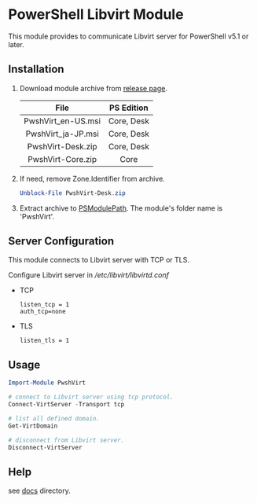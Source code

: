 ﻿# PowerShell Libvirt Module

This module provides to communicate Libvirt server for PowerShell v5.1 or later.

## Installation

1. Download module archive from [release page](https://github.com/9506hqwy/pwsh-virt/releases).

   | File | PS Edition |
   | :--: | :--------: |
   | PwshVirt_en-US.msi | Core, Desk |
   | PwshVirt_ja-JP.msi | Core, Desk |
   | PwshVirt-Desk.zip  | Core, Desk |
   | PwshVirt-Core.zip  | Core |

2. If need, remove Zone.Identifier from archive.
   ```powershell
   Unblock-File PwshVirt-Desk.zip
   ```

3. Extract archive to [PSModulePath](https://learn.microsoft.com/en-us/powershell/module/microsoft.powershell.core/about/about_psmodulepath).
   The module's folder name is 'PwshVirt'.

## Server Configuration

This module connects to Libvirt server with TCP or TLS.

Configure Libvirt server in */etc/libvirt/libvirtd.conf*

* TCP
  ```
  listen_tcp = 1
  auth_tcp=none
  ```

* TLS
  ```
  listen_tls = 1
  ```

## Usage

```powershell
Import-Module PwshVirt

# connect to Libvirt server using tcp protocol.
Connect-VirtServer -Transport tcp

# list all defined domain.
Get-VirtDomain

# disconnect from Libvirt server.
Disconnect-VirtServer
```

## Help

see [docs](./docs) directory.
